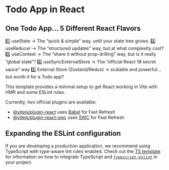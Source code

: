 # Todo App in React

## One Todo App… 5 Different React Flavors
1️⃣ useState → The “quick & simple” way, until your state tree grows.
2️⃣ useReducer → The “structured updates” way, but at what complexity cost?
3️⃣ useContext → The “share it without prop-drilling” way, but is it really “global state”?
4️⃣ useSyncExternalStore → The “official React 18 secret sauce” way
5️⃣ External Store (Zustand/Redux) → scalable and powerful… but worth it for a Todo app?

This template provides a minimal setup to get React working in Vite with HMR and some ESLint rules.

Currently, two official plugins are available:

- [@vitejs/plugin-react](https://github.com/vitejs/vite-plugin-react/blob/main/packages/plugin-react) uses [Babel](https://babeljs.io/) for Fast Refresh
- [@vitejs/plugin-react-swc](https://github.com/vitejs/vite-plugin-react/blob/main/packages/plugin-react-swc) uses [SWC](https://swc.rs/) for Fast Refresh

## Expanding the ESLint configuration

If you are developing a production application, we recommend using TypeScript with type-aware lint rules enabled. Check out the [TS template](https://github.com/vitejs/vite/tree/main/packages/create-vite/template-react-ts) for information on how to integrate TypeScript and [`typescript-eslint`](https://typescript-eslint.io) in your project.
